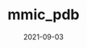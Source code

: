 ---
title: mmic_pdb
date: 2021-09-03
draft: true
hideLastModified: true
showInMenu: false
summaryImage: f541ea1e-1764-41f7-b98d-ba90289025d2.png
summary: Uses PDBFixer to extract, fix, and/or convert PDB files to MMSchema molecules.
link: https://github.com/MolSSI/mmic_pdb
tags: [Util,MMSchema]
---